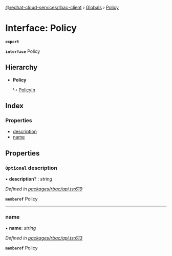 [@redhat-cloud-services/rbac-client](../README.md) › [Globals](../globals.md) › [Policy](policy.md)

# Interface: Policy

**`export`** 

**`interface`** Policy

## Hierarchy

* **Policy**

  ↳ [PolicyIn](policyin.md)

## Index

### Properties

* [description](policy.md#optional-description)
* [name](policy.md#name)

## Properties

### `Optional` description

• **description**? : *string*

*Defined in [packages/rbac/api.ts:619](https://github.com/leSamo/javascript-clients/blob/master/packages/rbac/api.ts#L619)*

**`memberof`** Policy

___

###  name

• **name**: *string*

*Defined in [packages/rbac/api.ts:613](https://github.com/leSamo/javascript-clients/blob/master/packages/rbac/api.ts#L613)*

**`memberof`** Policy
